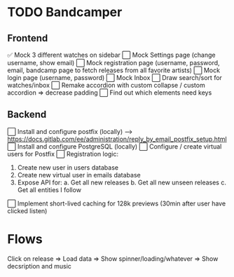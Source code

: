 # TODO Bandcamper

## Frontend

:white_check_mark: Mock 3 different watches on sidebar
:white_large_square: Mock Settings page (change username, show email)
:white_large_square: Mock registration page (username, password, email, bandcamp page to fetch releases from all favorite artists)
:white_large_square: Mock login page (username, password)
:white_large_square: Mock Inbox
:white_large_square: Draw search/sort for watches/inbox
:white_large_square: Remake accordion with custom collapse / custom accordion => decrease padding
:white_large_square: Find out which elements need keys

## Backend

:white_large_square: Install and configure postfix (locally) --> https://docs.gitlab.com/ee/administration/reply_by_email_postfix_setup.html
:white_large_square: Install and configure PostgreSQL (locally)
:white_large_square: Configure / create virtual users for Postfix
:white_large_square: Registration logic:

1. Create new user in users database
2. Create new virtual user in emails database
3. Expose API for:
   a. Get all new releases
   b. Get all new unseen releases
   c. Get all entities I follow

:white_large_square: Implement short-lived caching for 128k previews (30min after user have clicked listen)

# Flows

Click on release => Load data => Show spinner/loading/whatever => Show decsription and music
